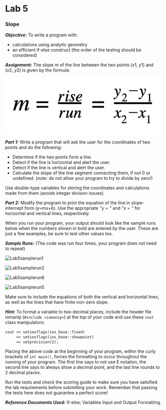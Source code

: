 # Lab 5
### Slope

**_Objective:_**
To write a program with:
+ calculations using analytic geometry
+ an efficient if-else construct (the order of the testing should be considered)

**_Assignment:_**
The slope *m* of the line between the two points (*x*1, *y*1) and (*x*2, *y*2) is given by the formula:

![Lab5formula](assets/Lab5formula.png)
		
**_Part 1:_**  Write a program that will ask the user for the coordinates of two points and do the following:

+ Determine if the two points form a line.
+ Detect if the line is horizontal and alert the user.
+ Detect if the line is vertical and alert the user.
+ Calculate the slope of the line segment connecting them, if not 0 or undefined. (*note:* do not allow your program to try to divide by zero!)

Use double-type variables for storing the coordinates and calculations made from them (avoids integer division issues). 

**_Part 2:_**  Modify the program to print the equation of the line in slope-intercept form (*y=mx+b*). Use the appropriate *“y = ”* and *“x = ”* for horizontal and vertical lines, respectively. 

When you run your program, your output should look like the sample runs below when the numbers shown in bold are entered by the user. These are just a few examples, be sure to test other values too.

**_Sample Runs:_** (The code was run four times, your program does not need to repeat)

![Lab5samplerun1](https://cdn.jsdelivr.net/gh/0x6a69616e/cpp-course-3720/assets/Lab5samplerun1.png)

![Lab5samplerun2](https://cdn.jsdelivr.net/gh/0x6a69616e/cpp-course-3720/assets/Lab5samplerun2.png)

![Lab5samplerun6](https://cdn.jsdelivr.net/gh/0x6a69616e/cpp-course-3720/assets/Lab5samplerun6.png)

![Lab5samplerun5](https://cdn.jsdelivr.net/gh/0x6a69616e/cpp-course-3720/assets/Lab5samplerun5.png)



Make sure to include the equations of both the vertical and horizontal lines, as well as the lines that have finite non-zero slope.

**_Hint:_**
To format a variable to two decimal places, include the header file iomanip (`#include <iomanip>`) at the top of your code and use these `cout` class manipulators:
```
cout << setiosflags(ios_base::fixed)  	 
     << setiosflags(ios_base::showpoint) 	
     << setprecision(2);          	  	
 ```
Placing the above code at the beginning of your program, within the curly brackets of `int main()`, forces the formatting to occur throughout the running of your program. The first line says to not use E notation, the second line says to always show a decimal point, and the last line rounds to 2 decimal places.
 
Run the tests and check the scoring guide to make sure you have satisfied the lab requirements before submitting your work. Remember that passing the tests here does not guarantee a perfect score!

**_Reference Documents Used:_** If-else; Variables Input and Output Formatting. 
